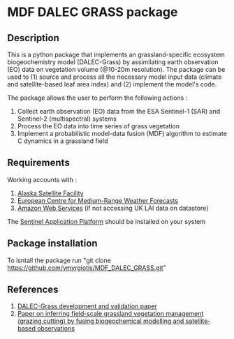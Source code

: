 # MDF DALEC GRASS package 

## Description 

This is a python package that implements an  grassland-specific ecosystem biogeochemistry model (DALEC-Grass) by assimilating earth observation (EO) data on vegetation volume (@10-20m resolution). The package can be used to (1) source and process all the necessary model input data (climate and satellite-based leaf area index) and (2) implement the model's code.

The package allows the user to perform the following actions : 

1. Collect earth observation (EO) data from the ESA Sentinel-1 (SAR) and Sentinel-2 (multispectral) systems
2. Process the EO data into time series of grass vegetation 
3. Implement a probabilistic model-data fusion (MDF) algorithm to estimate C dynamics in a grassland field

## Requirements 

Working accounts with :
1. [Alaska Satellite Facility](https://asf.alaska.edu)
2. [European Centre for Medium-Range Weather Forecasts](https://www.ecmwf.int/en/forecasts/datasets)
3. [Amazon Web Services](https://digital-geography.com/accessing-landsat-and-sentinel-2-on-amazon-web-services/#.V3Lr1I68EfI) (if not accessing UK LAI data on datastore)

The [Sentinel Application Platform](https://step.esa.int/main/download/snap-download/) should be installed on your system 

## Package installation 

To isntall the package run "git clone https://github.com/vmyrgiotis/MDF_DALEC_GRASS.git"

## References 

1. [DALEC-Grass development and validation paper](https://www.sciencedirect.com/science/article/abs/pii/S0308521X2030768X)
2. [Paper on inferring field-scale grassland vegetation management (grazing,cutting) by fusing biogeochemical modelling and satellite-based observations](https://www.sciencedirect.com/science/article/pii/S0168192321001490)

